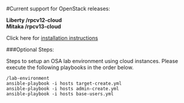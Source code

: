 #Current support for OpenStack releases:

**Liberty	/rpcv12-cloud**</br>
**Mitaka	/rpcv13-cloud**

Click here for [installation instructions](https://github.com/wbentley15/osa-cloud-sample/blob/master/instructions.txt)


###Optional Steps:

Steps to setup an OSA lab environment using cloud instances.  Please execute the following playbooks in the order below.

	/lab-environment
	ansible-playbook -i hosts target-create.yml
	ansible-playbook -i hosts admin-create.yml
	ansible-playbook -i hosts base-users.yml



